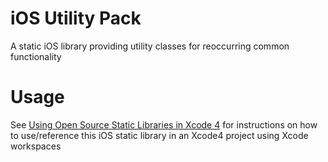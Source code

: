 # iOS Utility Pack #

A static iOS library providing utility classes for reoccurring common functionality

# Usage #

See [Using Open Source Static Libraries in Xcode 4](http://blog.carbonfive.com/2011/04/04/using-open-source-static-libraries-in-xcode-4/) for instructions on how to use/reference this iOS static library in an Xcode4 project using Xcode workspaces